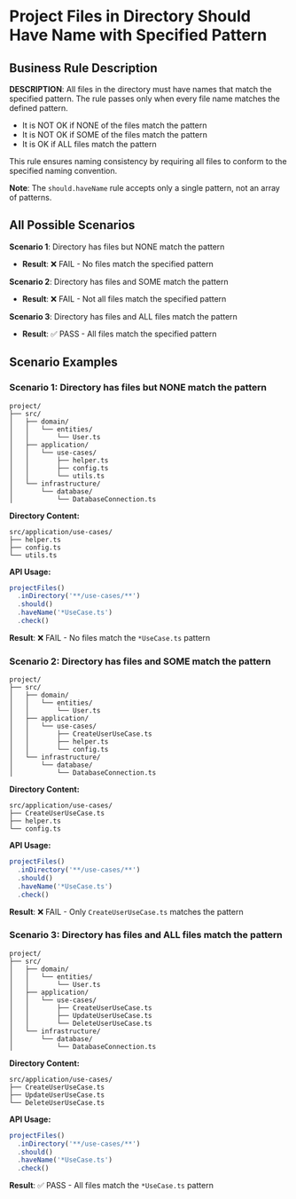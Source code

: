 # Project Files in Directory Should Have Name with Specified Pattern

## Business Rule Description

**DESCRIPTION**: All files in the directory must have names that match the specified pattern. The rule passes only when every file name matches the defined pattern.

- It is NOT OK if NONE of the files match the pattern
- It is NOT OK if SOME of the files match the pattern
- It is OK if ALL files match the pattern

This rule ensures naming consistency by requiring all files to conform to the specified naming convention.

**Note**: The `should.haveName` rule accepts only a single pattern, not an array of patterns.

## All Possible Scenarios

**Scenario 1**: Directory has files but NONE match the pattern
- **Result**: ❌ FAIL - No files match the specified pattern

**Scenario 2**: Directory has files and SOME match the pattern
- **Result**: ❌ FAIL - Not all files match the specified pattern

**Scenario 3**: Directory has files and ALL files match the pattern
- **Result**: ✅ PASS - All files match the specified pattern

## Scenario Examples

### Scenario 1: Directory has files but NONE match the pattern
```
project/
├── src/
│   ├── domain/
│   │   └── entities/
│   │       └── User.ts
│   ├── application/
│   │   └── use-cases/
│   │       ├── helper.ts
│   │       ├── config.ts
│   │       └── utils.ts
│   └── infrastructure/
│       └── database/
│           └── DatabaseConnection.ts
```

**Directory Content:**
```
src/application/use-cases/
├── helper.ts
├── config.ts
└── utils.ts
```

**API Usage:**
```typescript
projectFiles()
  .inDirectory('**/use-cases/**')
  .should()
  .haveName('*UseCase.ts')
  .check()
```

**Result**: ❌ FAIL - No files match the `*UseCase.ts` pattern

### Scenario 2: Directory has files and SOME match the pattern
```
project/
├── src/
│   ├── domain/
│   │   └── entities/
│   │       └── User.ts
│   ├── application/
│   │   └── use-cases/
│   │       ├── CreateUserUseCase.ts
│   │       ├── helper.ts
│   │       └── config.ts
│   └── infrastructure/
│       └── database/
│           └── DatabaseConnection.ts
```

**Directory Content:**
```
src/application/use-cases/
├── CreateUserUseCase.ts
├── helper.ts
└── config.ts
```

**API Usage:**
```typescript
projectFiles()
  .inDirectory('**/use-cases/**')
  .should()
  .haveName('*UseCase.ts')
  .check()
```

**Result**: ❌ FAIL - Only `CreateUserUseCase.ts` matches the pattern

### Scenario 3: Directory has files and ALL files match the pattern
```
project/
├── src/
│   ├── domain/
│   │   └── entities/
│   │       └── User.ts
│   ├── application/
│   │   └── use-cases/
│   │       ├── CreateUserUseCase.ts
│   │       ├── UpdateUserUseCase.ts
│   │       └── DeleteUserUseCase.ts
│   └── infrastructure/
│       └── database/
│           └── DatabaseConnection.ts
```

**Directory Content:**
```
src/application/use-cases/
├── CreateUserUseCase.ts
├── UpdateUserUseCase.ts
└── DeleteUserUseCase.ts
```

**API Usage:**
```typescript
projectFiles()
  .inDirectory('**/use-cases/**')
  .should()
  .haveName('*UseCase.ts')
  .check()
```

**Result**: ✅ PASS - All files match the `*UseCase.ts` pattern